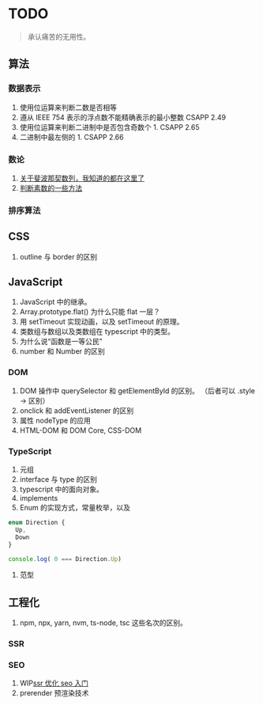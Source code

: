 # TODO

> 承认痛苦的无用性。

## 算法

### 数据表示

1. 使用位运算来判断二数是否相等
2. 遵从 IEEE 754 表示的浮点数不能精确表示的最小整数 CSAPP 2.49
3. 使用位运算来判断二进制中是否包含奇数个 1.  CSAPP 2.65
4. 二进制中最左侧的 1. CSAPP 2.66

### 数论

1. [关于斐波那契数列，我知道的都在这里了](./src/关于斐波那契数列，我知道的都在这里了.md)
2. [判断素数的一些方法](./src/判断素数的一些方法.md)

### 排序算法

## CSS

1. outline 与 border 的区别

## JavaScript

1. JavaScript 中的继承。
2. Array.prototype.flat() 为什么只能 flat 一层？
3. 用 setTimeout 实现动画，以及 setTimeout 的原理。
4. 类数组与数组以及类数组在 typescript 中的类型。
5. 为什么说“函数是一等公民”
6. number 和 Number 的区别

### DOM

1. DOM 操作中 querySelector 和 getElementById 的区别。 （后者可以 .style -> 区别）
2. onclick 和 addEventListener 的区别
3. 属性 nodeType 的应用
4. HTML-DOM 和 DOM Core, CSS-DOM

### TypeScript

1. 元组
2. interface 与 type 的区别
3. typescript 中的面向对象。
4. implements
5. Enum 的实现方式，常量枚举，以及

```ts
enum Direction {
  Up,
  Down
}

console.log( 0 === Direction.Up)
```

1. 范型

## 工程化

1. npm, npx, yarn, nvm, ts-node, tsc 这些名次的区别。

### SSR

### SEO

1. WIP[ssr 优化 seo 入门](./src/ssr优化seo入门.md)
2. prerender 预渲染技术
